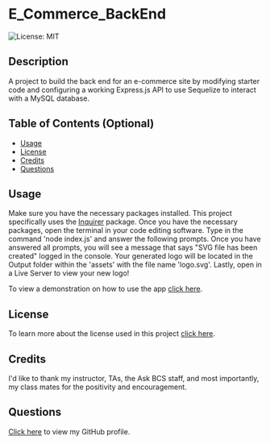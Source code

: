 # E_Commerce_BackEnd
![License: MIT](https://img.shields.io/badge/License-MIT-yellow.svg)

## Description
A project to build the back end for an e-commerce site by modifying starter code and configuring a working Express.js API to use Sequelize to interact with a MySQL database.

## Table of Contents (Optional)

- [Usage](#usage)
- [License](#license)
- [Credits](#credits)
- [Questions](#Questions)

## Usage

Make sure you have the necessary packages installed. This project specifically uses the [Inquirer](https://www.npmjs.com/package/inquirer/v/8.2.4) package. Once you have the necessary packages, open the terminal in your code editing software. Type in the command 'node index.js' and answer the following prompts. Once you have answered all prompts, you will see a message that says "SVG file has been created" logged in the console. Your generated logo will be located in the Output folder within the 'assets' with the file name 'logo.svg'. Lastly, open in a Live Server to view your new logo!

To view a demonstration on how to use the app [click here](https://drive.google.com/file/d/1kRuxy3DsXLtsMRRqZckhSE7qUZT-6IBK/view).

## License
To learn more about the license used in this project [click here](https://opensource.org/licenses/MIT).

## Credits
I'd like to thank my instructor, TAs, the Ask BCS staff, and most importantly, my class mates for the positivity and encouragement.  

## Questions
[Click here](https://github.com/emilymclean94) to view my GitHub profile.

